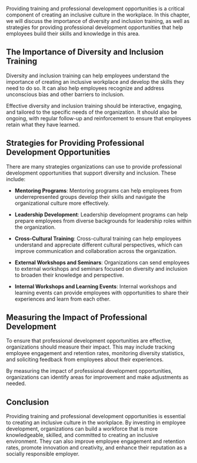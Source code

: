 
Providing training and professional development opportunities is a critical component of creating an inclusive culture in the workplace. In this chapter, we will discuss the importance of diversity and inclusion training, as well as strategies for providing professional development opportunities that help employees build their skills and knowledge in this area.

The Importance of Diversity and Inclusion Training
--------------------------------------------------

Diversity and inclusion training can help employees understand the importance of creating an inclusive workplace and develop the skills they need to do so. It can also help employees recognize and address unconscious bias and other barriers to inclusion.

Effective diversity and inclusion training should be interactive, engaging, and tailored to the specific needs of the organization. It should also be ongoing, with regular follow-up and reinforcement to ensure that employees retain what they have learned.

Strategies for Providing Professional Development Opportunities
---------------------------------------------------------------

There are many strategies organizations can use to provide professional development opportunities that support diversity and inclusion. These include:

* **Mentoring Programs**: Mentoring programs can help employees from underrepresented groups develop their skills and navigate the organizational culture more effectively.

* **Leadership Development**: Leadership development programs can help prepare employees from diverse backgrounds for leadership roles within the organization.

* **Cross-Cultural Training**: Cross-cultural training can help employees understand and appreciate different cultural perspectives, which can improve communication and collaboration across the organization.

* **External Workshops and Seminars**: Organizations can send employees to external workshops and seminars focused on diversity and inclusion to broaden their knowledge and perspective.

* **Internal Workshops and Learning Events**: Internal workshops and learning events can provide employees with opportunities to share their experiences and learn from each other.

Measuring the Impact of Professional Development
------------------------------------------------

To ensure that professional development opportunities are effective, organizations should measure their impact. This may include tracking employee engagement and retention rates, monitoring diversity statistics, and soliciting feedback from employees about their experiences.

By measuring the impact of professional development opportunities, organizations can identify areas for improvement and make adjustments as needed.

Conclusion
----------

Providing training and professional development opportunities is essential to creating an inclusive culture in the workplace. By investing in employee development, organizations can build a workforce that is more knowledgeable, skilled, and committed to creating an inclusive environment. They can also improve employee engagement and retention rates, promote innovation and creativity, and enhance their reputation as a socially responsible employer.
